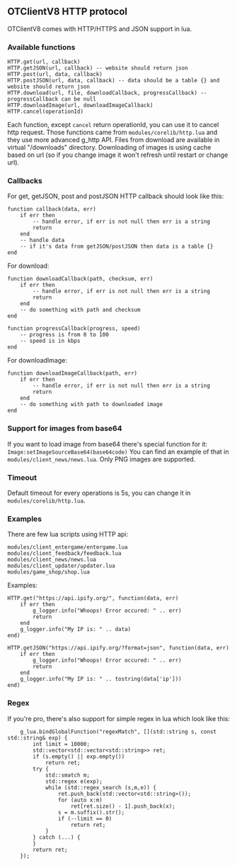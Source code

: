 ## OTClientV8 HTTP protocol

OTClientV8 comes with HTTP/HTTPS and JSON support in lua. 

### Available functions
```
HTTP.get(url, callback)
HTTP.getJSON(url, callback) -- website should return json
HTTP.post(url, data, callback)
HTTP.postJSON(url, data, callback) -- data should be a table {} and website should return json
HTTP.download(url, file, downloadCallback, progressCallback) -- progressCallback can be null
HTTP.downloadImage(url, downloadImageCallback)
HTTP.cancel(operationId)
```

Each function, except `cancel` return operationId, you can use it to cancel http request.
Those functions came from `modules/corelib/http.lua` and they use more advanced g_http API.
Files from download are available in virtual "/downloads" directory. Downloading of images is using cache based on url (so if you change image it won't refresh until restart or change url).

### Callbacks
For get, getJSON, post and postJSON HTTP callback should look like this:
```
function callback(data, err)
    if err then
        -- handle error, if err is not null then err is a string
        return 
    end
    -- handle data
    -- if it's data from getJSON/postJSON then data is a table {}
end
```

For download:
```
function downloadCallback(path, checksum, err)
    if err then
        -- handle error, if err is not null then err is a string
        return 
    end
    -- do something with path and checksum
end

function progressCallback(progress, speed)
    -- progress is from 0 to 100
    -- speed is in kbps
end
```

For downloadImage:
```
function downloadImageCallback(path, err)
    if err then
        -- handle error, if err is not null then err is a string
        return 
    end
    -- do something with path to downloaded image
end
```

### Support for images from base64
If you want to load image from base64 there's special function for it: `Image:setImageSourceBase64(base64code)`
You can find an example of that in `modules/client_news/news.lua`. Only PNG images are supported.

### Timeout
Default timeout for every operations is 5s, you can change it in `modules/corelib/http.lua`. 

### Examples
There are few lua scripts using HTTP api:
```
modules/client_entergame/entergame.lua
modules/client_feedback/feedback.lua
modules/client_news/news.lua
modules/client_updater/updater.lua
modules/game_shop/shop.lua
```

Examples:
```
HTTP.get("https://api.ipify.org/", function(data, err)
    if err then
        g_logger.info("Whoops! Error occured: " .. err)
        return
    end
    g_logger.info("My IP is: " .. data)
end)

HTTP.getJSON("https://api.ipify.org/?format=json", function(data, err)
    if err then
        g_logger.info("Whoops! Error occured: " .. err)
        return
    end
    g_logger.info("My IP is: " .. tostring(data['ip']))
end)
```

### Regex
If you're pro, there's also support for simple regex in lua which look like this:
```
    g_lua.bindGlobalFunction("regexMatch", [](std::string s, const std::string& exp) {
        int limit = 10000;
        std::vector<std::vector<std::string>> ret;
        if (s.empty() || exp.empty())
            return ret;
        try {
            std::smatch m;
            std::regex e(exp);
            while (std::regex_search (s,m,e)) {
                ret.push_back(std::vector<std::string>());
                for (auto x:m)
                    ret[ret.size() - 1].push_back(x);                
                s = m.suffix().str();
                if (--limit == 0)
                    return ret;
            }
        } catch (...) {
        }
        return ret;
    });
```
